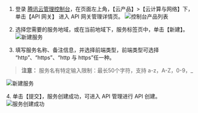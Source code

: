 1. 登录 [腾讯云管理控制台](https://cloud.tencent.com/login?s_url=https%3A%2F%2Fcloud.tencent.com%2F)，在页面左上角，【云产品】>【云计算与网络】下，单击【API 网关】 进入 API 网关管理详情页。
![控制台产品列表](//mc.qcloudimg.com/static/img/41b17aaa3a587dcc98fd3cdd0d8efe65/image.png)

2. 选择您需要的服务地域，或在当前地域下，服务标签页中，单击【新建】。
![新建服务](//mc.qcloudimg.com/static/img/1022874639e1f4abcac19faf68c8ff68/image.png)

3. 填写服务名称、备注信息，并选择前端类型，前端类型可选择 “http”、“https”、“http 与 https”任一种。
 > **注意：** 服务名有特定输入限制：最长50个字符，支持 a-z，A-Z，0-9，_

![新建服务](https://i.imgur.com/fcsS3pb.png)

4.&nbsp;单击【提交】，服务创建成功，可进入 API 管理进行 API 创建。
![服务创建成功](//mc.qcloudimg.com/static/img/8c668f5179456ae728539880732a4c55/image.png)
